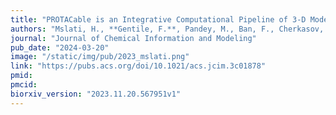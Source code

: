 ```yaml
---
title: "PROTACable is an Integrative Computational Pipeline of 3-D Modeling and Deep Learning to Automate the De Novo Design of PROTACs"
authors: "Mslati, H., **Gentile, F.**, Pandey, M., Ban, F., Cherkasov, A." 
journal: "Journal of Chemical Information and Modeling"
pub_date: "2024-03-20"
image: "/static/img/pub/2023_mslati.png"
link: "https://pubs.acs.org/doi/10.1021/acs.jcim.3c01878"
pmid: 
pmcid: 
biorxiv_version: "2023.11.20.567951v1"
---
```


